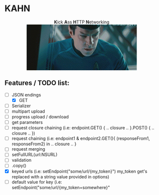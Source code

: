 KAHN
====

<p align="center">
  <b>K</b>ick <b>A</b>ss <b>H</b>TTP <b>N</b/>etworking<br />
  <img align="center" src="/KHAAAAAN.gif" />
</p>

Features / TODO list:
----
- [ ] JSON endings
   - [x] GET
- [ ] Serializer
- [ ] multipart upload
- [ ] progress upload / download
- [ ] get parameters
- [ ] request closure chaining (i.e: endpoint.GET() { .. closure .. }.POST() { .. closure .. })
- [ ] request chaining (i.e: endpoint1 & endpoint2.GET(){ (responseFrom1, responseFrom2) in .. closure .. }
- [ ] request merging
- [ ] setFullURL(url:NSURL)
- [ ] validation
- [ ] .copy()
- [x] keyed urls (i.e: setEndpoint("some/url/{my_token}") my_token get's replaced with a string value provided in options)
- [ ] default value for key (i.e: setEndpoint("some/url/{my_token=somewhere}"
